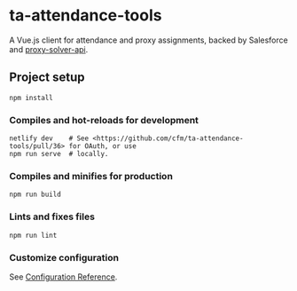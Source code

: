 # ta-attendance-tools

A Vue.js client for attendance and proxy assignments, backed by Salesforce and
[proxy-solver-api].

## Project setup

```
npm install
```

### Compiles and hot-reloads for development

```
netlify dev    # See <https://github.com/cfm/ta-attendance-tools/pull/36> for OAuth, or use
npm run serve  # locally.
```

### Compiles and minifies for production

```
npm run build
```

### Lints and fixes files

```
npm run lint
```

### Customize configuration

See [Configuration Reference](https://cli.vuejs.org/config/).

[proxy-solver-api]: https://github.com/cfm/proxy-solver-api
